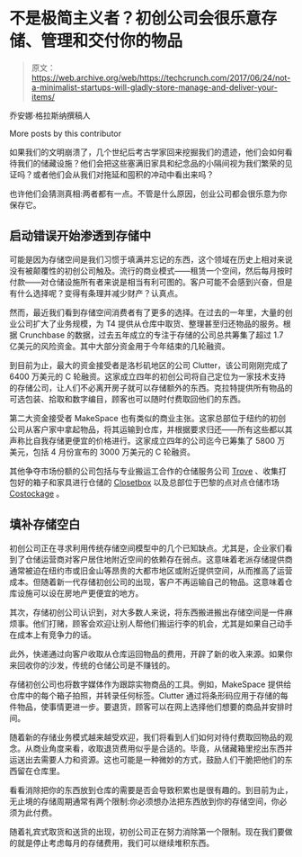 # 不是极简主义者？初创公司会很乐意存储、管理和交付你的物品

> 原文：<https://web.archive.org/web/https://techcrunch.com/2017/06/24/not-a-minimalist-startups-will-gladly-store-manage-and-deliver-your-items/>

乔安娜·格拉斯纳撰稿人

More posts by this contributor

如果我们的文明崩溃了，几个世纪后考古学家回来挖掘我们的遗迹，他们会如何看待我们的储藏设施？他们会把这些塞满旧家具和纪念品的小隔间视为我们繁荣的见证吗？或者他们会从我们对拖延和囤积的冲动中看出来吗？

也许他们会猜测真相:两者都有一点。不管是什么原因，创业公司都会很乐意为你保存它。

## 启动错误开始渗透到存储中

可能是因为存储空间是我们习惯于填满并忘记的东西，这个领域在历史上相对来说没有被颠覆性的初创公司触及。流行的商业模式——租赁一个空间，然后每月按时付款——对仓储设施所有者来说是相当有利可图的。客户可能不会感到兴奋，但是有什么选择呢？变得有条理并减少财产？认真点。

然而，最近我们看到存储空间消费者有了更多的选择。在过去的一年里，大量的创业公司扩大了业务规模，为 T4 提供从仓库中取货、整理甚至归还物品的服务。根据 Crunchbase 的数据，过去五年成立的专注于存储的公司总共筹集了超过 1.7 亿美元的风险资金。其中大部分资金用于今年结束的几轮融资。

到目前为止，最大的资金接受者是洛杉矶地区的公司 Clutter，该公司刚刚完成了 6400 万美元的 C 轮融资。这家成立四年的初创公司将自己定位为一家技术支持的存储公司，让人们不必离开房子就可以存储额外的东西。克拉特提供所有物品的可选包装、拾取和数字编目，顾客也可以随时付费取回他们的东西。

第二大资金接受者 MakeSpace 也有类似的商业主张。这家总部位于纽约的初创公司从客户家中拿起物品，将其运输到仓库，并根据要求归还——所有这些都以其声称比自我存储更便宜的价格进行。这家成立四年的公司迄今已筹集了 5800 万美元，包括 4 月份宣布的 3000 万美元的 C 轮融资。

其他争夺市场份额的公司包括与专业搬运工合作的仓储服务公司 [Trove](https://web.archive.org/web/20230323153419/https://www.crunchbase.com/organization/trove-technologies-inc#/entity?utm_source=twitter.com&utm_content=bufferd4a66&utm_medium=social&utm_campaign=buffer) 、收集打包好的箱子和家具进行仓储的 [Closetbox](https://web.archive.org/web/20230323153419/https://www.crunchbase.com/organization/closetbox#/entity?utm_source=twitter.com&utm_content=bufferd4a66&utm_medium=social&utm_campaign=buffer) 以及总部位于巴黎的点对点仓储市场 [Costockage](https://web.archive.org/web/20230323153419/https://www.crunchbase.com/organization/costockage#/entity?utm_source=twitter.com&utm_content=bufferd4a66&utm_medium=social&utm_campaign=buffer) 。

## 填补存储空白

初创公司正在寻求利用传统存储空间模型中的几个已知缺点。尤其是，企业家们看到了仓储运营商对客户居住地附近空间的依赖存在弱点。这意味着老派存储提供商通常被迫在纽约市或旧金山等昂贵的大都市地区或附近提供空间，从而推高了运营成本。但随着新一代存储初创公司的出现，客户不再运输自己的物品。这意味着仓库设施可以设在房地产更便宜的地方。

其次，存储初创公司认识到，对大多数人来说，将东西搬进搬出存储空间是一件麻烦事。他们打赌，顾客会欢迎让别人帮他们搬运行李的机会，尤其是如果自己动手在成本上有竞争力的话。

此外，快递通过向客户收取从仓库运回物品的费用，开辟了新的收入来源。如果你来回收你的沙发，传统的仓储公司是不赚钱的。

存储初创公司也将数字媒体作为跟踪实物商品的工具。例如，MakeSpace 提供给仓库中的每个箱子拍照，并转录任何标签。Clutter 通过将条形码应用于存储的每件物品，使事情更进一步。要退货，顾客可以在网上选择他们想要的商品并安排时间。

随着新的存储业务模式越来越受欢迎，我们将看到人们如何对待付费取回物品的观念。从商业角度来看，收取退货费用似乎是合适的。毕竟，从储藏箱里挖出东西并运送出去需要人力和资源。这也可能是一种微妙的方式，鼓励人们干脆把他们的东西留在仓库里。

看看消除把你的东西放到仓库的需要是否会导致积累也是很有趣的。到目前为止，无止境的存储周期通常有两个限制:你必须想办法把东西放到你的存储空间，你必须为此付费。

随着礼宾式取货和送货的出现，初创公司正在努力消除第一个限制。现在我们要做的就是停止考虑每月的存储费用，我们可以继续堆积东西。